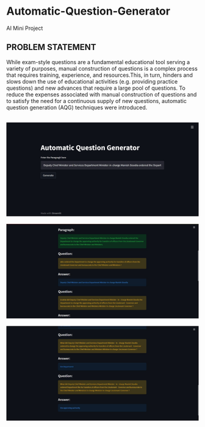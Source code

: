 # Automatic-Question-Generator
AI Mini Project

## PROBLEM STATEMENT
While exam-style questions are a fundamental educational tool serving a variety of purposes,
manual construction of questions is a complex process that requires training, experience, and
resources.This, in turn, hinders and slows down the use of educational activities (e.g. providing practice
questions) and new advances that require a large pool of questions.
To reduce the expenses associated with manual construction of questions and to satisfy the
need for a continuous supply of new questions, automatic question generation (AQG)
techniques were introduced.

<br><img src="https://github.com/Aditimittal2809/Automatic-Question-Generator/blob/main/images/AQG-1.jpeg" width=700><br>
<br><img src="https://github.com/Aditimittal2809/Automatic-Question-Generator/blob/main/images/AQG-2.jpeg" width=700><br>
<br><img src="https://github.com/Aditimittal2809/Automatic-Question-Generator/blob/main/images/AQG-3.jpeg" width=700><br>
